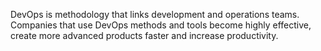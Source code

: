 DevOps is methodology that links development and operations teams.
Companies that use DevOps methods and tools become highly effective, create more advanced products faster and increase productivity.
